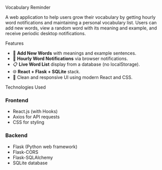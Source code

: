 Vocabulary Reminder

A web application to help users grow their vocabulary by getting hourly word notifications and maintaining a personal vocabulary list. Users can add new words, view a random word with its meaning and example, and receive periodic desktop notifications.

 Features

- 📖 **Add New Words** with meanings and example sentences.
- 🧠 **Hourly Word Notifications** via browser notifications.
- 📋 **Live Word List** display from a database (no localStorage).
- 🌐 **React + Flask + SQLite** stack.
- 🎨 Clean and responsive UI using modern React and CSS.


 Technologies Used

### Frontend
- React.js (with Hooks)
- Axios for API requests
- CSS for styling

### Backend
- Flask (Python web framework)
- Flask-CORS
- Flask-SQLAlchemy
- SQLite database

